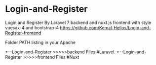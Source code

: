 # Login-and-Register
Login and Register By Laravel 7 backend and nuxt.js frontend with style vuesax-4 and bootstrap-4
https://github.com/Kemal-Helios/Login-and-Register-frontend

Folder PATH listing in your Apache

+--Login-and-Register >>>>>backend Files #Laravel.
+--Login-and-Register >>>>>frontend Files #Nuxt

